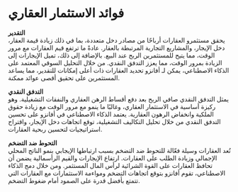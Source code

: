 # فوائد الاستثمار العقاري

**التقدير** \
يحقق مستثمرو العقارات أرباحًا من مصادر دخل متعددة، بما في ذلك زيادة قيمة العقار، دخل الإيجار، والمشاريع التجارية المرتبطة بالعقار. عادةً ما ترتفع قيم العقارات مع مرور الوقت، مما يتيح للمستثمرين الربح عند البيع. بالإضافة إلى ذلك، تميل الإيجارات إلى الزيادة بمرور الوقت، مما يعزز التدفق النقدي. من خلال التحليل السوقي المعتمد على الذكاء الاصطناعي، يمكن لـ أفانزو تحديد العقارات ذات أعلى إمكانات للتقدير، مما يساعد المستثمرين على تحقيق أقصى عوائد ممكنة.

**التدفق النقدي**\
يمثل التدفق النقدي صافي الربح بعد دفع أقساط الرهن العقاري والنفقات التشغيلية. وهو ركيزة أساسية في الاستثمار العقاري، وغالبًا ما ينمو مع مرور الوقت مع زيادة حقوق الملكية وانخفاض الرهون العقارية. يعتمد الذكاء الاصطناعي في أفانزو على تحسين التدفق النقدي من خلال تحليل التكاليف التشغيلية، توقع اتجاهات دخل الإيجار، واقتراح استراتيجيات لتحسين ربحية العقارات.

**التحوط ضد التضخم**\
تُعد العقارات وسيلة فعّالة للتحوط ضد التضخم بسبب ارتباطها الإيجابي بنمو الناتج المحلي الإجمالي وزيادة الطلب على العقارات. ارتفاع الإيجارات والقيم الرأسمالية يضمن أن تحافظ العقارات على القوة الشرائية لرأس المال المستثمر. ومن خلال دمج الذكاء الاصطناعي، تقوم أفانزو بتوقع اتجاهات التضخم ومواءمة الاستثمارات مع العقارات التي تتمتع بأفضل قدرة على الصمود أمام ضغوط التضخم.
